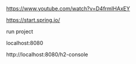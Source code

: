 https://www.youtube.com/watch?v=D4frmIHAxEY

https://start.spring.io/

run project

localhost:8080

http://localhost:8080/h2-console